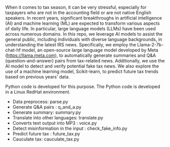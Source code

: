 When it comes to tax season, it can be very stressful, especially for taxpayers who are not in the accounting field or are not native English speakers. In recent years, significant breakthroughs in artificial intelligence (AI) and machine learning (ML) are expected to transform various aspects of daily life. In particular, large language models (LLMs) have been used across numerous domains.
In this repo, we leverage AI models to assist the general public, including individuals with diverse language backgrounds, in understanding the latest IRS news. Specifically, we employ the Llama-2-7b-chat-hf model, an open-source large language model developed by Meta (https://llama.meta.com), to automatically generate summaries and Q&A (question-and-answer) pairs from tax-related news. Additionally, we use the AI model to detect and verify potential fake tax news.
We also explore the use of a machine learning model, Scikit-learn, to predict future tax trends based on previous years' data.

Python code is developed for this purpose. The Python code is developed in a Linux RedHat environment.

- Data preprocess: parse.py
- Generate Q&A pairs : q_and_a.py
- Generate summary: summary.py
- Translate into other languages: translate.py
- Converts text output into MP3 : voice.py
- Detect misinformation in the input : check_fake_info.py
- Predict future tax : future_tax.py
- Cauculate tax: cauculate_tax.py
